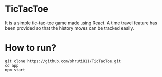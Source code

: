 # TicTacToe
It is a simple tic-tac-toe game made using React. A time travel feature has been provided so that the history moves can be tracked easily. 

# How to run? 
```
git clone https://github.com/shruti811/TicTacToe.git  
cd app  
npm start  
```
